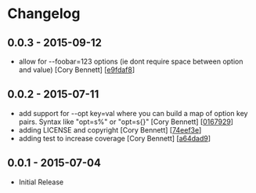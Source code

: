 # Changelog

## 0.0.3 - 2015-09-12

* allow for --foobar=123 options (ie dont require space between option and value) [Cory Bennett] [[e9fdaf8](https://github.com/coryb/optigo/commit/e9fdaf8)]

## 0.0.2 - 2015-07-11

* add support for --opt key=val where you can build a map of option key pairs.  Syntax like "opt=s%" or "opt=s{}" [Cory Bennett] [[0167929](https://github.com/coryb/optigo/commit/0167929)]
* adding LICENSE and copyright [Cory Bennett] [[74eef3e](https://github.com/coryb/optigo/commit/74eef3e)]
* adding test to increase coverage [Cory Bennett] [[a64dad9](https://github.com/coryb/optigo/commit/a64dad9)]

## 0.0.1 - 2015-07-04

* Initial Release
